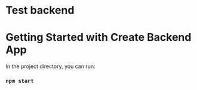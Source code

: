 # Test backend

# Getting Started with Create Backend App

In the project directory, you can run:

### `npm start`
